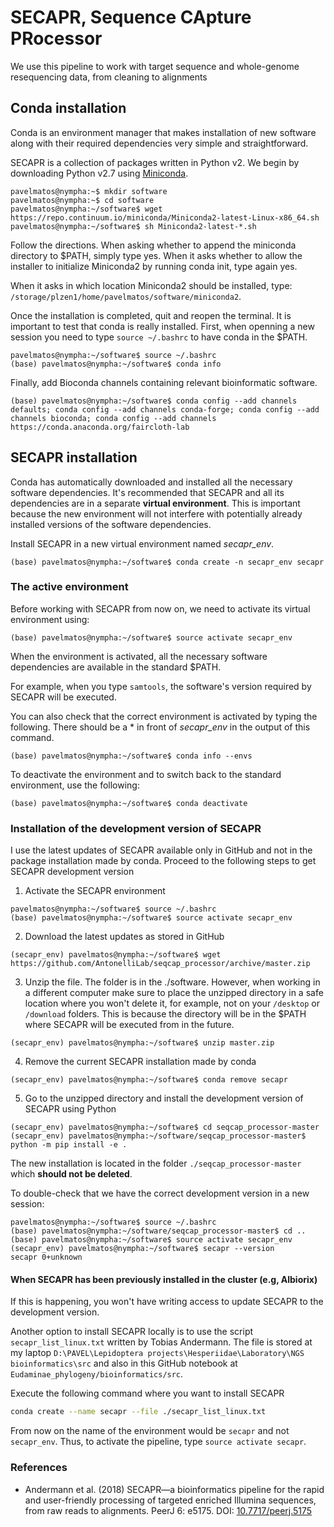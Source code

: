 # SECAPR, Sequence CApture PRocessor
We use this pipeline to work with target sequence and whole-genome resequencing data, from cleaning to alignments

## Conda installation
Conda is an environment manager that makes installation of new software along with their required dependencies very simple and straightforward.

SECAPR is a collection of packages written in Python v2. We begin by downloading Python v2.7 using [Miniconda](https://docs.conda.io/en/latest/miniconda.html).

```console
pavelmatos@nympha:~$ mkdir software
pavelmatos@nympha:~$ cd software
pavelmatos@nympha:~/software$ wget https://repo.continuum.io/miniconda/Miniconda2-latest-Linux-x86_64.sh
pavelmatos@nympha:~/software$ sh Miniconda2-latest-*.sh
```

Follow the directions. When asking whether to append the miniconda directory to $PATH, simply type yes. When it asks whether to allow the installer to initialize Miniconda2 by running conda init, type again yes.

When it asks in which location Miniconda2 should be installed, type: `/storage/plzen1/home/pavelmatos/software/miniconda2`.

Once the installation is completed, quit and reopen the terminal. It is important to test that conda is really installed. First, when openning a new session you need to type `source ~/.bashrc` to have conda in the $PATH.

```console
pavelmatos@nympha:~/software$ source ~/.bashrc
(base) pavelmatos@nympha:~/software$ conda info
```

Finally, add Bioconda channels containing relevant bioinformatic software.

```console
(base) pavelmatos@nympha:~/software$ conda config --add channels defaults; conda config --add channels conda-forge; conda config --add channels bioconda; conda config --add channels https://conda.anaconda.org/faircloth-lab
```

## SECAPR installation
Conda has automatically downloaded and installed all the necessary software dependencies. It's recommended that SECAPR and all its dependencies are in a separate **virtual environment**. This is important because the new environment will not interfere with potentially already installed versions of the software dependencies.

Install SECAPR in a new virtual environment named _secapr_env_.

```console
(base) pavelmatos@nympha:~/software$ conda create -n secapr_env secapr
```

### The active environment
Before working with SECAPR from now on, we need to activate its virtual environment using:

```console
(base) pavelmatos@nympha:~/software$ source activate secapr_env
```

When the environment is activated, all the necessary software dependencies are available in the standard $PATH.

For example, when you type `samtools`, the software's version required by SECAPR will be executed.

You can also check that the correct environment is activated by typing the following. There should be a * in front of _secapr_env_ in the output of this command.

```console
(base) pavelmatos@nympha:~/software$ conda info --envs
```

To deactivate the environment and to switch back to the standard environment, use the following:

```console
(base) pavelmatos@nympha:~/software$ conda deactivate
```

### Installation of the development version of SECAPR
I use the latest updates of SECAPR available only in GitHub and not in the package installation made by conda. Proceed to the following steps to get SECAPR development version

1. Activate the SECAPR environment

```console
pavelmatos@nympha:~/software$ source ~/.bashrc
(base) pavelmatos@nympha:~/software$ source activate secapr_env
```
2. Download the latest updates as stored in GitHub

```console
(secapr_env) pavelmatos@nympha:~/software$ wget https://github.com/AntonelliLab/seqcap_processor/archive/master.zip
```

3. Unzip the file. The folder is in the ./software. However, when working in a different computer make sure to place the unzipped directory in a safe location where you won't delete it, for example, not on your `/desktop` or `/download` folders. This is because the directory will be in the $PATH where SECAPR will be executed from in the future.

```console
(secapr_env) pavelmatos@nympha:~/software$ unzip master.zip
```

4. Remove the current SECAPR installation made by conda

```console
(secapr_env) pavelmatos@nympha:~/software$ conda remove secapr
```

5. Go to the unzipped directory and install the development version of SECAPR using Python

```console
(secapr_env) pavelmatos@nympha:~/software$ cd seqcap_processor-master
(secapr_env) pavelmatos@nympha:~/software/seqcap_processor-master$ python -m pip install -e .
```

The new installation is located in the folder `./seqcap_processor-master` which **should not be deleted**.

To double-check that we have the correct development version in a new session:

```console
pavelmatos@nympha:~/software$ source ~/.bashrc
(base) pavelmatos@nympha:~/software/seqcap_processor-master$ cd ..
(base) pavelmatos@nympha:~/software$ source activate secapr_env
(secapr_env) pavelmatos@nympha:~/software$ secapr --version
secapr 0+unknown
```

#### When SECAPR has been previously installed in the cluster (e.g, Albiorix)
If this is happening, you won't have writing access to update SECAPR to the development version.

Another option to install SECAPR locally is to use the script `secapr_list_linux.txt` written by Tobias Andermann. The file is stored at my laptop `D:\PAVEL\Lepidoptera projects\Hesperiidae\Laboratory\NGS bioinformatics\src` and also in this GitHub notebook at `Eudaminae_phylogeny/bioinformatics/src`.

Execute the following command where you want to install SECAPR

```sh
conda create --name secapr --file ./secapr_list_linux.txt
```

From now on the name of the environment would be `secapr` and not `secapr_env`. Thus, to activate the pipeline, type `source activate secapr`.

### References
- Andermann et al. (2018) SECAPR—a bioinformatics pipeline for the rapid and user-friendly processing of targeted enriched Illumina sequences, from raw reads to alignments. PeerJ 6: e5175. DOI: [10.7717/peerj.5175](https://doi.org/10.7717/peerj.5175)
